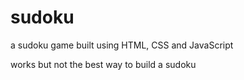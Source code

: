 # sudoku
a sudoku game built using HTML, CSS and JavaScript




works but not the best way to build a sudoku

